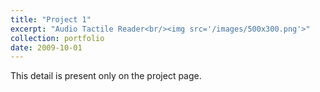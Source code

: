```yaml
---
title: "Project 1"
excerpt: "Audio Tactile Reader<br/><img src='/images/500x300.png'>"
collection: portfolio
date: 2009-10-01
---
```


This detail is present only on the project page.
